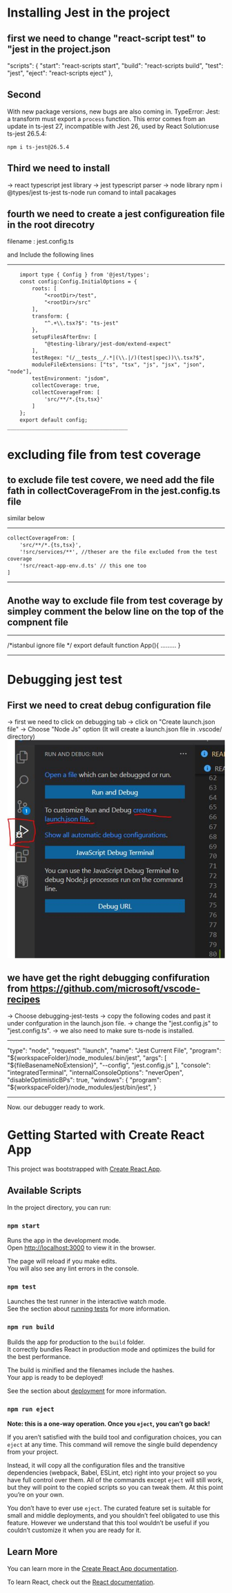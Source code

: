 # Installing Jest in the project

## first we need to change "react-script test" to "jest in the project.json

"scripts": {
"start": "react-scripts start",
"build": "react-scripts build",
"test": "jest",
"eject": "react-scripts eject"
},

## Second

With new package versions, new bugs are also coming in.
TypeError: Jest: a transform must export a `process` function.
This error comes from an update in ts-jest 27, incompatible with Jest 26, used by React
Solution:use ts-jest 26.5.4:

    npm i ts-jest@26.5.4

## Third we need to install

-> react typescript jest library
-> jest typescript parser
-> node library
npm i @types/jest ts-jest ts-node
run comand to intall pacakages

## fourth we need to create a jest configureation file in the root direcotry

filename : jest.config.ts

and Include the following lines

---

        import type { Config } from '@jest/types';
        const config:Config.InitialOptions = {
            roots: [
                "<rootDir>/test",
                "<rootDir>/src"
            ],
            transform: {
                "^.+\\.tsx?$": "ts-jest"
            },
            setupFilesAfterEnv: [
                "@testing-library/jest-dom/extend-expect"
            ],
            testRegex: "(/__tests__/.*|(\\.|/)(test|spec))\\.tsx?$",
            moduleFileExtensions: ["ts", "tsx", "js", "jsx", "json", "node"],
            testEnvironment: "jsdom",
            collectCoverage: true,
            collectCoverageFrom: [
                'src/**/*.{ts,tsx}'
            ]
        };
        export default config;
    _______________________________________


# excluding file from test coverage 
## to exclude file test covere, we need add the file fath in collectCoverageFrom in the jest.config.ts file
similar below
_________________________
    collectCoverageFrom: [
        'src/**/*.{ts,tsx}',
        '!src/services/**', //theser are the file excluded from the test coverage
        '!src/react-app-env.d.ts' // this one too
    ]
_________________________

## Anothe way to exclude file from test coverage by simpley comment the below line on the top of the compnent file
__________________________
/*istanbul ignore file */
export default function App(){
    .........
}
_________________________


# Debugging jest test
## First we need to creat debug configuration file
-> first we need to click on debugging tab 
-> click on  "Create launch.json file"
-> Choose "Node Js" option (It will create a launch.json file in .vscode/ directory)
![](debugging_config_1.jpg)

## we have get the right debugging confifuration from https://github.com/microsoft/vscode-recipes
-> Choose debugging-jest-tests
-> copy the following codes and past it under confguration  in the launch.json file.
-> change the "jest.config.js" to "jest.config.ts". 
-> we also need to make sure ts-node is installed. 

_______________________________________
"type": "node",
      "request": "launch",
      "name": "Jest Current File",
      "program": "${workspaceFolder}/node_modules/.bin/jest",
      "args": [
        "${fileBasenameNoExtension}",
        "--config",
"jest.config.js"
],
"console": "integratedTerminal",
"internalConsoleOptions": "neverOpen",
"disableOptimisticBPs": true,
"windows": {
"program": "${workspaceFolder}/node_modules/jest/bin/jest",
}
___________________________________________________________________
Now. our debugger ready to work. 
















# Getting Started with Create React App

This project was bootstrapped with [Create React App](https://github.com/facebook/create-react-app).

## Available Scripts

In the project directory, you can run:

### `npm start`

Runs the app in the development mode.\
Open [http://localhost:3000](http://localhost:3000) to view it in the browser.

The page will reload if you make edits.\
You will also see any lint errors in the console.

### `npm test`

Launches the test runner in the interactive watch mode.\
See the section about [running tests](https://facebook.github.io/create-react-app/docs/running-tests) for more information.

### `npm run build`

Builds the app for production to the `build` folder.\
It correctly bundles React in production mode and optimizes the build for the best performance.

The build is minified and the filenames include the hashes.\
Your app is ready to be deployed!

See the section about [deployment](https://facebook.github.io/create-react-app/docs/deployment) for more information.

### `npm run eject`

**Note: this is a one-way operation. Once you `eject`, you can’t go back!**

If you aren’t satisfied with the build tool and configuration choices, you can `eject` at any time. This command will remove the single build dependency from your project.

Instead, it will copy all the configuration files and the transitive dependencies (webpack, Babel, ESLint, etc) right into your project so you have full control over them. All of the commands except `eject` will still work, but they will point to the copied scripts so you can tweak them. At this point you’re on your own.

You don’t have to ever use `eject`. The curated feature set is suitable for small and middle deployments, and you shouldn’t feel obligated to use this feature. However we understand that this tool wouldn’t be useful if you couldn’t customize it when you are ready for it.

## Learn More

You can learn more in the [Create React App documentation](https://facebook.github.io/create-react-app/docs/getting-started).

To learn React, check out the [React documentation](https://reactjs.org/).
